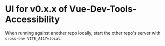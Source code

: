 # UI for v0.x.x of Vue-Dev-Tools-Accessibility

When running against another repo locally, start the other repo's server with `cross-env VITE_A11Y=local`.

